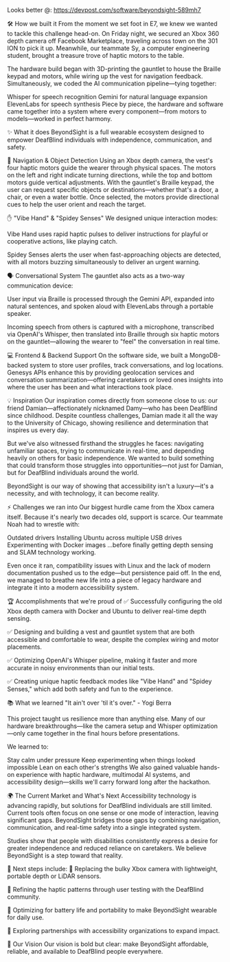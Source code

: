 Looks better @: https://devpost.com/software/beyondsight-589mh7

🛠️ How we built it
From the moment we set foot in E7, we knew we wanted to tackle this challenge head-on. On Friday night, we secured an Xbox 360 depth camera off Facebook Marketplace, traveling across town on the 301 ION to pick it up. Meanwhile, our teammate Sy, a computer engineering student, brought a treasure trove of haptic motors to the table.

The hardware build began with 3D-printing the gauntlet to house the Braille keypad and motors, while wiring up the vest for navigation feedback. Simultaneously, we coded the AI communication pipeline—tying together:

Whisper for speech recognition
Gemini for natural language expansion
ElevenLabs for speech synthesis
Piece by piece, the hardware and software came together into a system where every component—from motors to models—worked in perfect harmony.

✨ What it does
BeyondSight is a full wearable ecosystem designed to empower DeafBlind individuals with independence, communication, and safety.

👕 Navigation & Object Detection
Using an Xbox depth camera, the vest's four haptic motors guide the wearer through physical spaces. The motors on the left and right indicate turning directions, while the top and bottom motors guide vertical adjustments. With the gauntlet's Braille keypad, the user can request specific objects or destinations—whether that's a door, a chair, or even a water bottle. Once selected, the motors provide directional cues to help the user orient and reach the target.

✋ "Vibe Hand" & "Spidey Senses"
We designed unique interaction modes:

Vibe Hand uses rapid haptic pulses to deliver instructions for playful or cooperative actions, like playing catch.

Spidey Senses alerts the user when fast-approaching objects are detected, with all motors buzzing simultaneously to deliver an urgent warning.

🗣️ Conversational System
The gauntlet also acts as a two-way communication device:

User input via Braille is processed through the Gemini API, expanded into natural sentences, and spoken aloud with ElevenLabs through a portable speaker.

Incoming speech from others is captured with a microphone, transcribed via OpenAI's Whisper, then translated into Braille through six haptic motors on the gauntlet—allowing the wearer to "feel" the conversation in real time.

💻 Frontend & Backend Support
On the software side, we built a MongoDB-backed system to store user profiles, track conversations, and log locations. Genesys APIs enhance this by providing geolocation services and conversation summarization—offering caretakers or loved ones insights into where the user has been and what interactions took place.

💡 Inspiration
Our inspiration comes directly from someone close to us: our friend Damian—affectionately nicknamed Damy—who has been DeafBlind since childhood. Despite countless challenges, Damian made it all the way to the University of Chicago, showing resilience and determination that inspires us every day.

But we've also witnessed firsthand the struggles he faces: navigating unfamiliar spaces, trying to communicate in real-time, and depending heavily on others for basic independence. We wanted to build something that could transform those struggles into opportunities—not just for Damian, but for DeafBlind individuals around the world.

BeyondSight is our way of showing that accessibility isn't a luxury—it's a necessity, and with technology, it can become reality.

⚡ Challenges we ran into
Our biggest hurdle came from the Xbox camera itself. Because it's nearly two decades old, support is scarce. Our teammate Noah had to wrestle with:

Outdated drivers
Installing Ubuntu across multiple USB drives
Experimenting with Docker images
...before finally getting depth sensing and SLAM technology working.

Even once it ran, compatibility issues with Linux and the lack of modern documentation pushed us to the edge—but persistence paid off. In the end, we managed to breathe new life into a piece of legacy hardware and integrate it into a modern accessibility system.

🏆 Accomplishments that we're proud of
✅ Successfully configuring the old Xbox depth camera with Docker and Ubuntu to deliver real-time depth sensing.

✅ Designing and building a vest and gauntlet system that are both accessible and comfortable to wear, despite the complex wiring and motor placements.

✅ Optimizing OpenAI's Whisper pipeline, making it faster and more accurate in noisy environments than our initial tests.

✅ Creating unique haptic feedback modes like "Vibe Hand" and "Spidey Senses," which add both safety and fun to the experience.

📚 What we learned
"It ain't over 'til it's over." - Yogi Berra

This project taught us resilience more than anything else. Many of our hardware breakthroughs—like the camera setup and Whisper optimization—only came together in the final hours before presentations.

We learned to:

Stay calm under pressure
Keep experimenting when things looked impossible
Lean on each other's strengths
We also gained valuable hands-on experience with haptic hardware, multimodal AI systems, and accessibility design—skills we'll carry forward long after the hackathon.

🌍 The Current Market and What's Next
Accessibility technology is advancing rapidly, but solutions for DeafBlind individuals are still limited. Current tools often focus on one sense or one mode of interaction, leaving significant gaps. BeyondSight bridges those gaps by combining navigation, communication, and real-time safety into a single integrated system.

Studies show that people with disabilities consistently express a desire for greater independence and reduced reliance on caretakers. We believe BeyondSight is a step toward that reality.

🔮 Next steps include:
🎯 Replacing the bulky Xbox camera with lightweight, portable depth or LiDAR sensors.

🎯 Refining the haptic patterns through user testing with the DeafBlind community.

🎯 Optimizing for battery life and portability to make BeyondSight wearable for daily use.

🎯 Exploring partnerships with accessibility organizations to expand impact.

🌟 Our Vision
Our vision is bold but clear: make BeyondSight affordable, reliable, and available to DeafBlind people everywhere.
